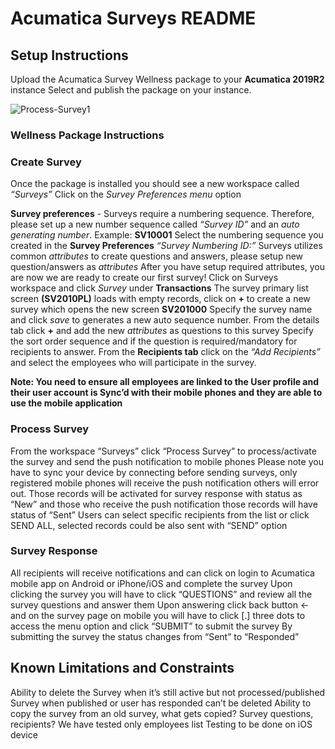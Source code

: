 # Acumatica Surveys README

## Setup Instructions
Upload the Acumatica Survey Wellness package to your **Acumatica 2019R2** instance 
Select and publish the package on your instance.

![Process-Survey1](images/Process-Survey1.PNG)

### Wellness Package Instructions

### Create Survey
Once the package is installed you should see a new workspace called *“Surveys”*
Click on the *Survey Preferences menu* option

**Survey preferences** - Surveys require a numbering sequence. Therefore, please set up a new number sequence called *“Survey ID”* and an *auto generating number*. Example: **SV10001**
Select the numbering sequence you created in the **Survey Preferences** *“Survey Numbering ID:”*
Surveys utilizes common *attributes* to create questions and answers, please setup new question/answers as *attributes*
After you have setup required attributes, you are now we are ready to create our first survey!
Click on Surveys workspace and click *Survey* under **Transactions** 
The survey primary list screen **(SV2010PL)** loads with empty records, click on **+** to create a new survey which opens the new screen **SV201000**
Specify the survey name and click *save* to generates a new auto sequence number.
From the details tab click **+** and add the new *attributes* as questions to this survey
Specify the sort order sequence and if the question is required/mandatory for recipients to answer. 
From the **Recipients tab** click on the *“Add Recipients”* and select the employees who will participate in the survey.

**Note: You need to ensure all employees are linked to the User profile and their user account is Sync’d with their mobile phones and they are able to use the mobile application**

### Process Survey
From the workspace “Surveys” click “Process Survey” to process/activate the survey and send the push notification to mobile phones 
Please note you have to sync your device by connecting before sending surveys, only registered mobile phones will receive the push notification others will error out.
Those records will be activated for survey response with status as “New” and those who receive the push notification those records will have status of “Sent”
Users can select specific recipients from the list or click SEND ALL, selected records could be also sent with “SEND” option

### Survey Response
All recipients will receive notifications and can click on login to Acumatica mobile app on Android or iPhone/iOS and complete the survey 
Upon clicking the survey you will have to click “QUESTIONS” and review all the survey questions and answer them
Upon answering click back button ← and on the survey page on mobile you will have to click [.] three dots to access the menu option and click “SUBMIT” to submit the survey 
By submitting the survey the status changes from “Sent” to “Responded” 

## Known Limitations and Constraints
Ability to delete the Survey when it’s still active but not processed/published
Survey when published or user has responded can’t be deleted 
Ability to copy the survey from an old survey, what gets copied? Survey questions, recipients?
We have tested only employees list
Testing to be done on iOS device
